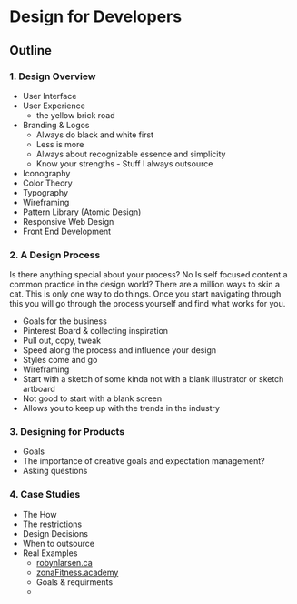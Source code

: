 # Design for Developers
## Outline

### 1. Design Overview
* User Interface
* User Experience
  * the yellow brick road
* Branding & Logos
  * Always do black and white first
  * Less is more
  * Always about recognizable essence and simplicity
  * Know your strengths - Stuff I always outsource
* Iconography
* Color Theory
* Typography
* Wireframing
* Pattern Library (Atomic Design)
* Responsive Web Design
* Front End Development

### 2. A Design Process
Is there anything special about your process? No Is self focused content a common practice in the design world? There are a million ways to skin a cat. This is only one way to do things. Once you start navigating through this you will go through the process yourself and find what works for you. 
* Goals for the business
* Pinterest Board & collecting inspiration
* Pull out, copy, tweak
 * Speed along the process and influence your design
 * Styles come and go
* Wireframing 
 * Start with a sketch of some kinda not with a blank illustrator or sketch artboard
 * Not good to start with a blank screen
* Allows you to keep up with the trends in the industry

### 3. Designing for Products
* Goals
* The importance of creative goals and expectation management?
* Asking questions

### 4. Case Studies
* The How
* The restrictions
* Design Decisions
* When to outsource
* Real Examples
  * [robynlarsen.ca](robynlarsen.ca)
  * [zonaFitness.academy](zonaFitness.academy)
   * Goals & requirments
   * 
